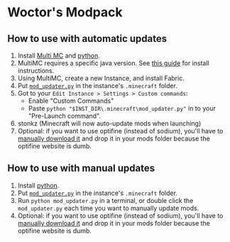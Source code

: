 # Woctor's Modpack

## How to use with automatic updates

1) Install [Multi MC](https://multimc.org/) and [python](https://www.python.org/downloads/windows/).
2) MultiMC requires a specific java version. See [this guide](https://github.com/MultiMC/Launcher/wiki/Using-the-right-Java) for install instructions. 
3) Using MultiMC, create a new Instance, and install Fabric.
4) Put [`mod_updater.py`](https://raw.githubusercontent.com/Woctor-Dho/woctors-mod-manager/main/mod_updater.py) in the instance's `.minecraft` folder.
5) Got to your `Edit Instance > Settings > Custom commands`:
     - Enable "Custom Commands"
     - Paste `python "$INST_DIR\.minecraft\mod_updater.py"` in to your "Pre-Launch command".
6) stonkz (Minecraft will now auto-update mods when launching)
7) Optional: if you want to use optifine (instead of sodium), you'll have to [manually download it](https://optifine.net/downloads) and drop it in your mods folder because the optifine website is dumb. 

## How to use with manual updates

1) Install [python](https://www.python.org/downloads/windows/).
2) Put [`mod_updater.py`](https://raw.githubusercontent.com/Woctor-Dho/woctors-mod-manager/main/mod_updater.py) in the instance's `.minecraft` folder.
3) Run `python mod_updater.py` in a terminal, or double click the `mod_updater.py` each time you want to manually update mods. 
4) Optional: if you want to use optifine (instead of sodium), you'll have to [manually download it](https://optifine.net/downloads) and drop it in your mods folder because the optifine website is dumb.
